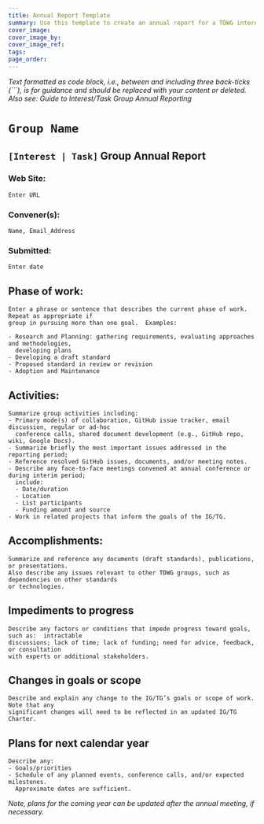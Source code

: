```yaml
---
title: Annual Report Template
summary: Use this template to create an annual report for a TDWG interest or task group. Click "edit this page" and then "Raw" (upper right) to view text to be copied.
cover_image: 
cover_image_by: 
cover_image_ref: 
tags: 
page_order: 
---
```


_Text formatted as code block, i.e., between and including three back-ticks (\`\`\`), is for guidance and should be replaced with your content or deleted. Also see: Guide to Interest/Task Group Annual Reporting_

<!-- **COPY THE TEXT BELOW THSI COMMENT**; then paste it into a new file in your repository with a name like "GRP_ABBREV-2018-annual-report.md" -->

# ```Group Name```

## ```[Interest | Task]``` Group Annual Report

### Web Site:  
```Enter URL```
 
### Convener(s):  
```Name, Email_Address```  

### Submitted:  
```Enter date```

## Phase of work:  
```
Enter a phrase or sentence that describes the current phase of work.  Repeat as appropriate if
group in pursuing more than one goal.  Examples:  

- Research and Planning: gathering requirements, evaluating approaches and methodologies, 
  developing plans  
- Developing a draft standard  
- Proposed standard in review or revision  
- Adoption and Maintenance
```

## Activities:
```
Summarize group activities including:
- Primary mode(s) of collaboration, GitHub issue tracker, email discussion, regular or ad-hoc 
  conference calls, shared document development (e.g., GitHub repo, wiki, Google Docs).  
- Summarize briefly the most important issues addressed in the reporting period;  
- Reference resolved GitHub issues, documents, and/or meeting notes.  
- Describe any face-to-face meetings convened at annual conference or during interim period; 
  include:  
  - Date/duration  
  - Location  
  - List participants  
  - Funding amount and source  
- Work in related projects that inform the goals of the IG/TG.  
```

## Accomplishments:
```
Summarize and reference any documents (draft standards), publications, or presentations.
Also describe any issues relevant to other TDWG groups, such as dependencies on other standards 
or technologies. 
```

## Impediments to progress
```
Describe any factors or conditions that impede progress toward goals, such as:  intractable 
discussions; lack of time; lack of funding; need for advice, feedback, or consultation 
with experts or additional stakeholders.
```

## Changes in goals or scope
```
Describe and explain any change to the IG/TG’s goals or scope of work.  Note that any 
significant changes will need to be reflected in an updated IG/TG Charter.
```

## Plans for next calendar year
```
Describe any:
- Goals/priorities
- Schedule of any planned events, conference calls, and/or expected milestones. 
  Approximate dates are sufficient.
```
_Note, plans for the coming year can be updated after the annual meeting, if necessary._
